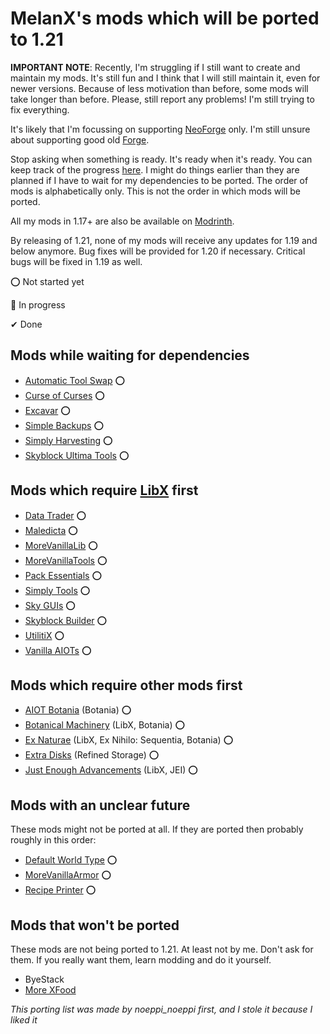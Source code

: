 # MelanX's mods which will be ported to 1.21

**IMPORTANT NOTE**: Recently, I'm struggling if I still want to create and maintain my mods. It's still fun and I think
that I will still maintain it, even for newer versions. Because of less motivation than before, some mods will take
longer than before. Please, still report any problems! I'm still trying to fix everything.

It's likely that I'm focussing on supporting [NeoForge](https://neoforged.net/) only. I'm still unsure about supporting 
good old [Forge](https://files.minecraftforge.net/).

Stop asking when something is ready. It's ready when it's ready. You can keep track of the progress 
[here](https://melanx.github.io/Mod-Wikis/porting-information/1.21/). I might do things earlier than they are planned if 
I have to wait for my dependencies to be ported. The order of mods is alphabetically only. This is not the order in 
which mods will be ported.

All my mods in 1.17+ are also be available on [Modrinth](https://modrinth.com/user/MelanX).

By releasing of 1.21, none of my mods will receive any updates for 1.19 and below anymore. Bug fixes will be provided
for 1.20 if necessary. Critical bugs will be fixed in 1.19 as well.

⭕ Not started yet

🔁 In progress

✔ Done

## Mods while waiting for dependencies
- [Automatic Tool Swap](https://www.curseforge.com/minecraft/mc-mods/automatic-tool-swap) ⭕
- [Curse of Curses](https://www.curseforge.com/minecraft/mc-mods/curse-of-curses) ⭕
- [Excavar](https://www.curseforge.com/minecraft/mc-mods/excavar) ⭕
- [Simple Backups](https://www.curseforge.com/minecraft/mc-mods/simple-backups) ⭕
- [Simply Harvesting](https://www.curseforge.com/minecraft/mc-mods/simply-harvesting) ⭕
- [Skyblock Ultima Tools](https://www.curseforge.com/minecraft/mc-mods/skyblock-ultima-tools) ⭕

## Mods which require [LibX](https://github.com/ModdingX/LibX/tree/future "Progress of porting") first
- [Data Trader](https://www.curseforge.com/minecraft/mc-mods/data-trader) ⭕
- [Maledicta](https://www.curseforge.com/minecraft/mc-mods/maledicta) ⭕
- [MoreVanillaLib](https://www.curseforge.com/minecraft/mc-mods/morevanillalib) ⭕
- [MoreVanillaTools](https://www.curseforge.com/minecraft/mc-mods/morevanillatools) ⭕
- [Pack Essentials](https://www.curseforge.com/minecraft/mc-mods/pack-essentials) ⭕
- [Simply Tools](https://www.curseforge.com/minecraft/mc-mods/simply-tools) ⭕
- [Sky GUIs](https://www.curseforge.com/minecraft/mc-mods/sky-guis) ⭕
- [Skyblock Builder](https://www.curseforge.com/minecraft/mc-mods/skyblock-builder) ⭕
- [UtilitiX](https://www.curseforge.com/minecraft/mc-mods/utilitix) ⭕
- [Vanilla AIOTs](https://www.curseforge.com/minecraft/mc-mods/vanilla-aiots) ⭕

## Mods which require other mods first
- [AIOT Botania](https://www.curseforge.com/minecraft/mc-mods/aiot-botania) (Botania) ⭕
- [Botanical Machinery](https://www.curseforge.com/minecraft/mc-mods/botanical-machinery) (LibX, Botania) ⭕
- [Ex Naturae](https://www.curseforge.com/minecraft/mc-mods/ex-naturae) (LibX, Ex Nihilo: Sequentia, Botania) ⭕
- [Extra Disks](https://www.curseforge.com/minecraft/mc-mods/extra-disks) (Refined Storage) ⭕
- [Just Enough Advancements](https://www.curseforge.com/minecraft/mc-mods/jea) (LibX, JEI) ⭕

## Mods with an unclear future

These mods might not be ported at all. If  they are ported then probably roughly in this order:

- [Default World Type](https://www.curseforge.com/minecraft/mc-mods/defaultworldtype) ⭕
- [MoreVanillaArmor](https://www.curseforge.com/minecraft/mc-mods/morevanillaarmor) ⭕
- [Recipe Printer](https://www.curseforge.com/minecraft/mc-mods/recipe-printer) ⭕

## Mods that won't be ported

These mods are not being ported to 1.21. At least not by me. Don't ask for them. If you really want them, learn modding
and do it yourself.

- ByeStack
- [More XFood](https://www.curseforge.com/minecraft/mc-mods/morexfood)

*This porting list was made by noeppi_noeppi first, and I stole it because I liked it*
